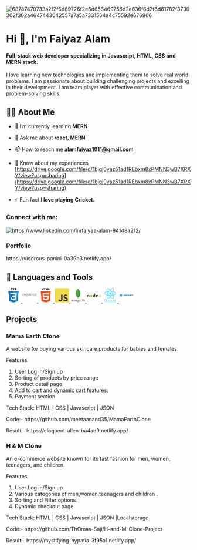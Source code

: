 
![68747470733a2f2f6d69726f2e6d656469756d2e636f6d2f6d61782f3730302f302a4647443642557a7a5a7331564a4c75592e676966](https://user-images.githubusercontent.com/95962151/158759152-a2f4aab6-12d8-4cab-b913-ad8e3b11aacd.gif)
<h1>Hi 👋, I'm Faiyaz Alam</h1>
<h4>Full-stack web developer specializing in Javascript, HTML, CSS and MERN stack.</h4>
<p>I love learning new technologies and implementing them to solve real world problems. I am passionate about building challenging projects and excelling in their development. I am team player with effective communication and problem-solving skills.</p>
<h2>🙋‍♂️ About Me </h2>

- 🌱 I’m currently learning **MERN**

- 💬 Ask me about **react, MERN**

- 📫 How to reach me **alamfaiyaz1011@gmail.com**

- 📄 Know about my experiences [https://drive.google.com/file/d/1bjqj0yaz51ad1REbxm8xPMNN3wB7XRXY/view?usp=sharing](https://drive.google.com/file/d/1bjqj0yaz51ad1REbxm8xPMNN3wB7XRXY/view?usp=sharing)

- ⚡ Fun fact **I love playing Cricket.**
<h3 align="left">Connect with me:</h3>
<p align="left">
<a href="https://www.linkedin.com/in/faiyaz-alam-94148a212/" target="blank"><img align="center" src="https://raw.githubusercontent.com/rahuldkjain/github-profile-readme-generator/master/src/images/icons/Social/linked-in-alt.svg" alt="https://www.linkedin.com/in/faiyaz-alam-94148a212/" height="30" width="40" /></a>
</p>
<h3>Portfolio</h3>
https://vigorous-panini-0a39b3.netlify.app/
<h2>🚀 Languages and Tools</h2>
<p align="left"> <a href="https://www.w3schools.com/css/" target="_blank" rel="noreferrer"> <img src="https://raw.githubusercontent.com/devicons/devicon/master/icons/css3/css3-original-wordmark.svg" alt="css3" width="40" height="40"/> </a> <a href="https://expressjs.com" target="_blank" rel="noreferrer"> <img src="https://raw.githubusercontent.com/devicons/devicon/master/icons/express/express-original-wordmark.svg" alt="express" width="40" height="40"/> </a> <a href="https://www.w3.org/html/" target="_blank" rel="noreferrer"> <img src="https://raw.githubusercontent.com/devicons/devicon/master/icons/html5/html5-original-wordmark.svg" alt="html5" width="40" height="40"/> </a> <a href="https://developer.mozilla.org/en-US/docs/Web/JavaScript" target="_blank" rel="noreferrer"> <img src="https://raw.githubusercontent.com/devicons/devicon/master/icons/javascript/javascript-original.svg" alt="javascript" width="40" height="40"/> </a> <a href="https://www.mongodb.com/" target="_blank" rel="noreferrer"> <img src="https://raw.githubusercontent.com/devicons/devicon/master/icons/mongodb/mongodb-original-wordmark.svg" alt="mongodb" width="40" height="40"/> </a> <a href="https://nodejs.org" target="_blank" rel="noreferrer"> <img src="https://raw.githubusercontent.com/devicons/devicon/master/icons/nodejs/nodejs-original-wordmark.svg" alt="nodejs" width="40" height="40"/> </a> <a href="https://reactjs.org/" target="_blank" rel="noreferrer"> <img src="https://raw.githubusercontent.com/devicons/devicon/master/icons/react/react-original-wordmark.svg" alt="react" width="40" height="40"/> </a> <a href="https://webpack.js.org" target="_blank" rel="noreferrer"> <img src="https://raw.githubusercontent.com/devicons/devicon/d00d0969292a6569d45b06d3f350f463a0107b0d/icons/webpack/webpack-original-wordmark.svg" alt="webpack" width="40" height="40"/> </a> </p>
<h2>Projects </h2>
<h3>Mama Earth Clone </h3>
<p>A website for buying various skincare products for babies and
females.

Features:
1. User Log in/Sign up
2. Sorting of products by price range
3. Product detail page.
4. Add to cart and dynamic cart features.
5. Payment section.

Tech Stack: HTML | CSS | Javascript | JSON</p>
<p>Code:- https://github.com/mehtaanand35/MamaEarthClone</p>
<p>Result:- https://eloquent-allen-ba4ad9.netlify.app/ </p>
<h3>H & M Clone</h3>
<p>An e-commerce website known for its fast fashion for men,
women, teenagers, and children.

Features:
1. User Log in/Sign up
2. Various categories of men,women,teenagers and children .
3. Sorting and Filter options.
4. Dynamic checkout page.

Tech Stack: HTML | CSS | Javascript | JSON |Localstorage</p>
<p>Code:- https://github.com/ThOmas-Saji/H-and-M-Clone-Project</p>
<p>Result:- https://mystifying-hypatia-3f95a1.netlify.app/</p>

 
<!--  ![68747470733a2f2f6d69726f2e6d656469756d2e636f6d2f6d61782f3730302f302a4647443642557a7a5a7331564a4c75592e676966](https://user-images.githubusercontent.com/95962151/158759152-a2f4aab6-12d8-4cab-b913-ad8e3b11aacd.gif)
 <h1>Hi 👋, I'm Faiyaz Alam</h1>
<h3>Full-stack web developer specializing in Javascript, HTML, CSS and MERN stack.</h3>

<p align="left"> <img src="https://komarev.com/ghpvc/?username=alamfaiyaz&label=Profile%20views&color=0e75b6&style=flat" alt="alamfaiyaz" /> </p>

- 🌱 I’m currently learning **MERN**

- 💬 Ask me about **react, MERN**

- 📫 How to reach me **alamfaiyaz1011@gmail.com**

- 📄 Know about my experiences [https://drive.google.com/file/d/1bjqj0yaz51ad1REbxm8xPMNN3wB7XRXY/view?usp=sharing](https://drive.google.com/file/d/1bjqj0yaz51ad1REbxm8xPMNN3wB7XRXY/view?usp=sharing)

- ⚡ Fun fact **I love playing Cricket.**

<h3 align="left">Connect with me:</h3>
<p align="left">
<a href="https://www.linkedin.com/in/faiyaz-alam-94148a212/" target="blank"><img align="center" src="https://raw.githubusercontent.com/rahuldkjain/github-profile-readme-generator/master/src/images/icons/Social/linked-in-alt.svg" alt="https://www.linkedin.com/in/faiyaz-alam-94148a212/" height="30" width="40" /></a>
</p>

<h3 align="left">Languages and Tools:</h3>
<p align="left"> <a href="https://www.w3schools.com/css/" target="_blank" rel="noreferrer"> <img src="https://raw.githubusercontent.com/devicons/devicon/master/icons/css3/css3-original-wordmark.svg" alt="css3" width="40" height="40"/> </a> <a href="https://expressjs.com" target="_blank" rel="noreferrer"> <img src="https://raw.githubusercontent.com/devicons/devicon/master/icons/express/express-original-wordmark.svg" alt="express" width="40" height="40"/> </a> <a href="https://www.w3.org/html/" target="_blank" rel="noreferrer"> <img src="https://raw.githubusercontent.com/devicons/devicon/master/icons/html5/html5-original-wordmark.svg" alt="html5" width="40" height="40"/> </a> <a href="https://developer.mozilla.org/en-US/docs/Web/JavaScript" target="_blank" rel="noreferrer"> <img src="https://raw.githubusercontent.com/devicons/devicon/master/icons/javascript/javascript-original.svg" alt="javascript" width="40" height="40"/> </a> <a href="https://www.mongodb.com/" target="_blank" rel="noreferrer"> <img src="https://raw.githubusercontent.com/devicons/devicon/master/icons/mongodb/mongodb-original-wordmark.svg" alt="mongodb" width="40" height="40"/> </a> <a href="https://nodejs.org" target="_blank" rel="noreferrer"> <img src="https://raw.githubusercontent.com/devicons/devicon/master/icons/nodejs/nodejs-original-wordmark.svg" alt="nodejs" width="40" height="40"/> </a> <a href="https://reactjs.org/" target="_blank" rel="noreferrer"> <img src="https://raw.githubusercontent.com/devicons/devicon/master/icons/react/react-original-wordmark.svg" alt="react" width="40" height="40"/> </a> <a href="https://webpack.js.org" target="_blank" rel="noreferrer"> <img src="https://raw.githubusercontent.com/devicons/devicon/d00d0969292a6569d45b06d3f350f463a0107b0d/icons/webpack/webpack-original-wordmark.svg" alt="webpack" width="40" height="40"/> </a> </p>

<p><img align="center" src="https://github-readme-stats.vercel.app/api/top-langs?username=alamfaiyaz&show_icons=true&locale=en&layout=compact" alt="alamfaiyaz" /></p> -->
